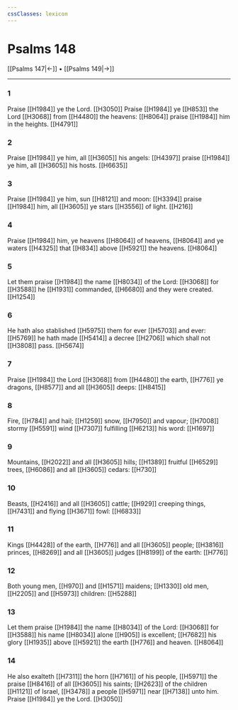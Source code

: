```yaml
---
cssClasses: lexicon
---
```

# Psalms 148

[[Psalms 147|←]] • [[Psalms 149|→]]

---

### 1
Praise [[H1984]] ye the Lord. [[H3050]] Praise [[H1984]]  ye [[H853]] the Lord [[H3068]] from [[H4480]] the heavens: [[H8064]] praise [[H1984]] him in the heights. [[H4791]]

### 2
Praise [[H1984]] ye him, all [[H3605]] his angels: [[H4397]] praise [[H1984]] ye him, all [[H3605]] his hosts. [[H6635]]

### 3
Praise [[H1984]] ye him, sun [[H8121]] and moon: [[H3394]] praise [[H1984]] him, all [[H3605]] ye stars [[H3556]] of light. [[H216]]

### 4
Praise [[H1984]] him, ye heavens [[H8064]] of heavens, [[H8064]] and ye waters [[H4325]] that [[H834]] above [[H5921]] the heavens. [[H8064]]

### 5
Let them praise [[H1984]] the name [[H8034]] of the Lord: [[H3068]] for [[H3588]] he [[H1931]] commanded, [[H6680]] and they were created. [[H1254]]

### 6
He hath also stablished [[H5975]] them for ever [[H5703]] and ever: [[H5769]] he hath made [[H5414]] a decree [[H2706]] which shall not [[H3808]] pass. [[H5674]]

### 7
Praise [[H1984]] the Lord [[H3068]] from [[H4480]] the earth, [[H776]] ye dragons, [[H8577]] and all [[H3605]] deeps: [[H8415]]

### 8
Fire, [[H784]] and hail; [[H1259]] snow, [[H7950]] and vapour; [[H7008]] stormy [[H5591]] wind [[H7307]] fulfilling [[H6213]] his word: [[H1697]]

### 9
Mountains, [[H2022]] and all [[H3605]] hills; [[H1389]] fruitful [[H6529]] trees, [[H6086]] and all [[H3605]] cedars: [[H730]]

### 10
Beasts, [[H2416]] and all [[H3605]] cattle; [[H929]] creeping things, [[H7431]] and flying [[H3671]] fowl: [[H6833]]

### 11
Kings [[H4428]] of the earth, [[H776]] and all [[H3605]] people; [[H3816]] princes, [[H8269]] and all [[H3605]] judges [[H8199]] of the earth: [[H776]]

### 12
Both young men, [[H970]] and [[H1571]] maidens; [[H1330]] old men, [[H2205]] and [[H5973]] children: [[H5288]]

### 13
Let them praise [[H1984]] the name [[H8034]] of the Lord: [[H3068]] for [[H3588]] his name [[H8034]] alone [[H905]] is excellent; [[H7682]] his glory [[H1935]] above [[H5921]] the earth [[H776]] and heaven. [[H8064]]

### 14
He also exalteth [[H7311]] the horn [[H7161]] of his people, [[H5971]] the praise [[H8416]] of all [[H3605]] his saints; [[H2623]] of the children [[H1121]] of Israel, [[H3478]] a people [[H5971]] near [[H7138]] unto him. Praise [[H1984]] ye the Lord. [[H3050]]
